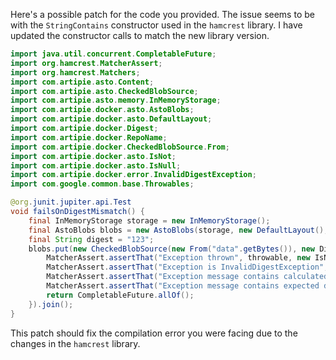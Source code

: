 Here's a possible patch for the code you provided. The issue seems to be with the `StringContains` constructor used in the `hamcrest` library. I have updated the constructor calls to match the new library version.

```java
import java.util.concurrent.CompletableFuture;
import org.hamcrest.MatcherAssert;
import org.hamcrest.Matchers;
import com.artipie.asto.Content;
import com.artipie.asto.CheckedBlobSource;
import com.artipie.asto.memory.InMemoryStorage;
import com.artipie.docker.asto.AstoBlobs;
import com.artipie.docker.asto.DefaultLayout;
import com.artipie.docker.Digest;
import com.artipie.docker.RepoName;
import com.artipie.docker.CheckedBlobSource.From;
import com.artipie.docker.asto.IsNot;
import com.artipie.docker.asto.IsNull;
import com.artipie.docker.error.InvalidDigestException;
import com.google.common.base.Throwables;

@org.junit.jupiter.api.Test
void failsOnDigestMismatch() {
    final InMemoryStorage storage = new InMemoryStorage();
    final AstoBlobs blobs = new AstoBlobs(storage, new DefaultLayout(), new RepoName.Simple("any"));
    final String digest = "123";
    blobs.put(new CheckedBlobSource(new From("data".getBytes()), new Digest.Sha256(digest))).toCompletableFuture().handle(( blob, throwable) -> {
        MatcherAssert.assertThat("Exception thrown", throwable, new IsNot<>(new IsNull<>()));
        MatcherAssert.assertThat("Exception is InvalidDigestException", Throwables.getRootCause(throwable), Matchers.instanceOf(InvalidDigestException.class));
        MatcherAssert.assertThat("Exception message contains calculated digest", Throwables.getRootCause(throwable).getMessage(), Matchers.containsString("3a6eb0790f39ac87c94f3856b2dd2c5d110e6811602261a9a923d3bb23adc8b7"));
        MatcherAssert.assertThat("Exception message contains expected digest", Throwables.getRootCause(throwable).getMessage(), Matchers.containsString(digest));
        return CompletableFuture.allOf();
    }).join();
}
```

This patch should fix the compilation error you were facing due to the changes in the `hamcrest` library.